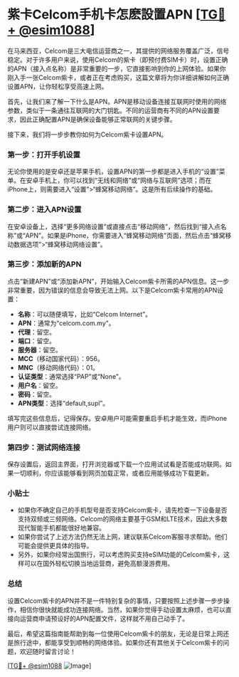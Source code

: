 # 紫卡Celcom手机卡怎麽設置APN [[TG💪+ @esim1088](https://t.me/s/esim1088)]

在马来西亚，Celcom是三大电信运营商之一，其提供的网络服务覆盖广泛，信号稳定。对于许多用户来说，使用Celcom的紫卡（即预付费SIM卡）时，设置正确的APN（接入点名称）是非常重要的一步，它直接影响到你的上网体验。如果你刚入手一张Celcom紫卡，或者正在考虑购买，这篇文章将为你详细讲解如何正确设置APN，让你轻松享受高速上网。

首先，让我们来了解一下什么是APN。APN是移动设备连接互联网时使用的网络参数，类似于一条通往互联网的大门钥匙。不同的运营商有不同的APN设置要求，因此正确配置APN是确保设备能够正常联网的关键步骤。

接下来，我们将一步步教你如何为Celcom紫卡设置APN。

### 第一步：打开手机设置

无论你使用的是安卓还是苹果手机，设置APN的第一步都是进入手机的“设置”菜单。在安卓手机上，你可以找到“无线和网络”或“网络与互联网”选项；而在iPhone上，则需要进入“设置”>“蜂窝移动网络”。这是所有后续操作的基础。

### 第二步：进入APN设置

在安卓设备上，选择“更多网络设置”或直接点击“移动网络”，然后找到“接入点名称”或“APN”。如果是iPhone，你需要进入“蜂窝移动网络”页面，然后点击“蜂窝移动数据选项”>“蜂窝移动网络设置”。

### 第三步：添加新的APN

点击“新建APN”或“添加新APN”，开始输入Celcom紫卡所需的APN信息。这一步非常重要，因为错误的信息会导致无法上网。以下是Celcom紫卡常用的APN设置：

- **名称**：可以随便填写，比如“Celcom Internet”。
- **APN**：通常为“celcom.com.my”。
- **代理**：留空。
- **端口**：留空。
- **服务器**：留空。
- **MCC**（移动国家代码）：956。
- **MNC**（移动网络代码）：01。
- **认证类型**：通常选择“PAP”或“None”。
- **用户名**：留空。
- **密码**：留空。
- **APN类型**：选择“default,supl”。

填写完这些信息后，记得保存。安卓用户可能需要重启手机才能生效，而iPhone用户则可以直接尝试连接网络。

### 第四步：测试网络连接

保存设置后，返回主界面，打开浏览器或下载一个应用试试看是否能成功联网。如果一切顺利，你应该能够看到网页加载正常，或者应用能够成功下载更新。

### 小贴士

- 如果你不确定自己的手机型号是否支持Celcom紫卡，请先检查一下设备是否支持双频或三频网络。Celcom的网络主要基于GSM和LTE技术，因此大多数现代智能手机都能很好地兼容。
- 如果你尝试了上述方法仍然无法上网，建议联系Celcom客服寻求帮助。他们可能会提供更具体的指导。
- 另外，如果你经常出国旅行，可以考虑购买支持eSIM功能的Celcom紫卡，这样可以在国外轻松切换当地运营商，避免高额漫游费用。

### 总结

设置Celcom紫卡的APN并不是一件特别复杂的事情，只要按照上述步骤一步步操作，相信你很快就能成功连接网络。当然，如果你觉得手动设置太麻烦，也可以直接向运营商申请预设好的APN配置文件，这样就不用自己动手了。

最后，希望这篇指南能帮助到每一位使用Celcom紫卡的朋友，无论是日常上网还是旅行途中，都能享受到顺畅的网络体验。如果你还有其他关于Celcom紫卡的问题，欢迎随时留言讨论！

[[TG💪+ @esim1088](https://t.me/s/esim1088) ![Image](https://i.postimg.cc/4NQfJmqS/Snipaste-2025-05-13-00-14-12.png)]